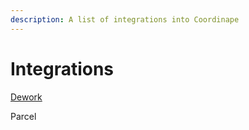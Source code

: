 ```yaml
---
description: A list of integrations into Coordinape
---
```


# Integrations

[Dework](dework.md)

Parcel
